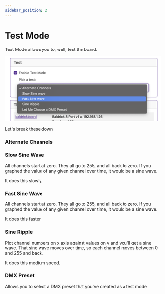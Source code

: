 ```yaml
---
sidebar_position: 2
---
```


# Test Mode

Test Mode allows you to, well, test the board. 

![Baldrick8 Web Interface test ](../img/web-interface-test.png)

Let's break these down 


### Alternate Channels

### Slow Sine Wave

All channels start at zero. They all go to 255, and all back to zero. If you graphed the value of any given channel over time, it would be a sine wave. 

It does this slowly.


### Fast Sine Wave

All channels start at zero. They all go to 255, and all back to zero. If you graphed the value of any given channel over time, it would be a sine wave. 

It does this faster.

### Sine Ripple

Plot channel numbers on x axis against values on y and you'll get a sine wave. That sine wave moves over time, so each channel moves between 0 and 255 and back.

It does this medium speed.

### DMX Preset

Allows you to select a DMX preset that you've created as a test mode
